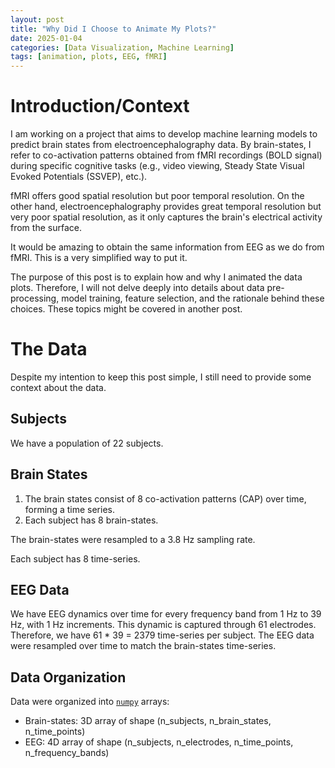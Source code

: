 ```yaml
---
layout: post
title: "Why Did I Choose to Animate My Plots?"
date: 2025-01-04
categories: [Data Visualization, Machine Learning]
tags: [animation, plots, EEG, fMRI]
---
```

# Introduction/Context
I am working on a project that aims to develop machine learning models to predict brain states from electroencephalography data. By brain-states, I refer to co-activation patterns obtained from fMRI recordings (BOLD signal) during specific cognitive tasks (e.g., video viewing, Steady State Visual Evoked Potentials (SSVEP), etc.).

fMRI offers good spatial resolution but poor temporal resolution. On the other hand, electroencephalography provides great temporal resolution but very poor spatial resolution, as it only captures the brain's electrical activity from the surface.

It would be amazing to obtain the same information from EEG as we do from fMRI. This is a very simplified way to put it.

The purpose of this post is to explain how and why I animated the data plots. Therefore, I will not delve deeply into details about data pre-processing, model training, feature selection, and the rationale behind these choices. These topics might be covered in another post.

# The Data
Despite my intention to keep this post simple, I still need to provide some context about the data.

## Subjects
We have a population of 22 subjects.

## Brain States
1. The brain states consist of 8 co-activation patterns (CAP) over time, forming a time series.
2. Each subject has 8 brain-states.

The brain-states were resampled to a 3.8 Hz sampling rate.

Each subject has 8 time-series.

## EEG Data
We have EEG dynamics over time for every frequency band from 1 Hz to 39 Hz, with 1 Hz increments. This dynamic is captured through 61 electrodes. Therefore, we have 61 * 39 = 2379 time-series per subject. The EEG data were resampled over time to match the brain-states time-series.

## Data Organization
Data were organized into [`numpy`](https://numpy.org/doc/stable/reference/arrays.ndarray.html) arrays:

- Brain-states: 3D array of shape (n_subjects, n_brain_states, n_time_points)
- EEG: 4D array of shape (n_subjects, n_electrodes, n_time_points, n_frequency_bands)




